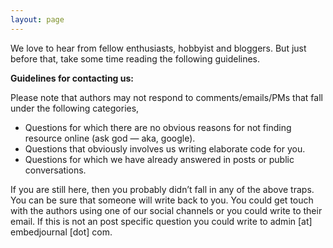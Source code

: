 ```yaml
---
layout: page
---
```


We love to hear from fellow enthusiasts, hobbyist and bloggers. But just before that, take some time reading the following guidelines.

**Guidelines for contacting us:**

Please note that authors may not respond to comments/emails/PMs that fall under the following categories,
  * Questions for which there are no obvious reasons for not finding resource online (ask god — aka, google).
  * Questions that obviously involves us writing elaborate code for you.
  * Questions for which we have already answered in posts or public conversations.

If you are still here, then you probably didn’t fall in any of the above traps. You can be sure that someone will write back to you. You could get touch with the authors using one of our social channels or you could write to their email. If this is not an post specific question you could write to admin [at] embedjournal [dot] com.
